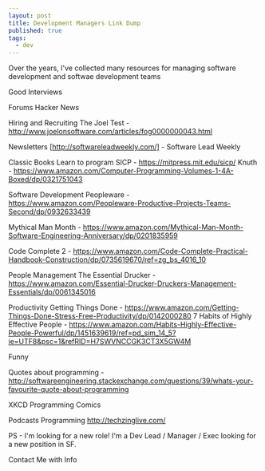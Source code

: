 ```yaml
---
layout: post
title: Development Managers Link Dump
published: true
tags:
  - dev
---
```

Over the years, I've collected many resources for managing software development  and softwae development teams

Good Interviews

Forums
Hacker News

Hiring and Recruiting
The Joel Test - http://www.joelonsoftware.com/articles/fog0000000043.html

Newsletters
[http://softwareleadweekly.com/] - Software Lead Weekly

Classic Books 
Learn to program
SICP - https://mitpress.mit.edu/sicp/
Knuth - https://www.amazon.com/Computer-Programming-Volumes-1-4A-Boxed/dp/0321751043

Software Development
Peopleware - https://www.amazon.com/Peopleware-Productive-Projects-Teams-Second/dp/0932633439

Mythical Man Month - https://www.amazon.com/Mythical-Man-Month-Software-Engineering-Anniversary/dp/0201835959 

Code Complete 2 - https://www.amazon.com/Code-Complete-Practical-Handbook-Construction/dp/0735619670/ref=zg_bs_4016_10

People Management
The Essential Drucker - https://www.amazon.com/Essential-Drucker-Druckers-Management-Essentials/dp/0061345016

Productivity
Getting Things Done - https://www.amazon.com/Getting-Things-Done-Stress-Free-Productivity/dp/0142000280
7 Habits of Highly Effective People - https://www.amazon.com/Habits-Highly-Effective-People-Powerful/dp/1451639619/ref=pd_sim_14_5?ie=UTF8&psc=1&refRID=H7SWVNCCGK3CT3X5GW4M

Funny

Quotes about programming - http://softwareengineering.stackexchange.com/questions/39/whats-your-favourite-quote-about-programming

XKCD Programming Comics


Podcasts
Programming http://techzinglive.com/

PS - I'm looking for a new role!   I'm a Dev Lead / Manager / Exec looking for a new position in SF.

Contact Me with Info



